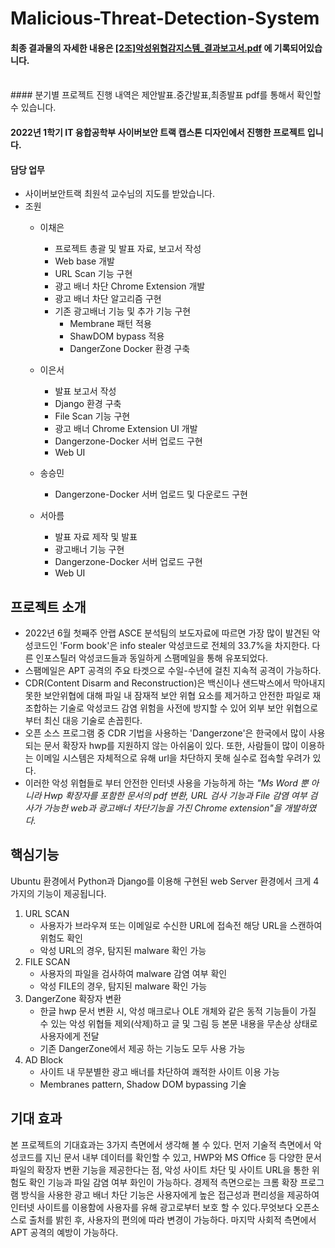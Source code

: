 # Malicious-Threat-Detection-System

#### 최종 결과물의 자세한 내용은 [[2조]악성위협감지스템_결과보고서.pdf](https://github.com/chaeuny/Malicious-Threat-Detection-System/blob/1180a346b4be02037f64b433bff14d68c3bbc0c0/%5B2%EC%A1%B0%5D%EC%95%85%EC%84%B1%EC%9C%84%ED%98%91%EA%B0%90%EC%A7%80%EC%8A%A4%ED%85%9C_%EA%B2%B0%EA%B3%BC%EB%B3%B4%EA%B3%A0%EC%84%9C%20(1).pdf) 에 기록되어있습니다.
<br>
#### 분기별 프로젝트 진행 내역은 제안발표.중간발표,최종발표 pdf를 통해서 확인할 수 있습니다. 

#### 2022년 1학기 IT 융합공학부 사이버보안 트랙 캡스톤 디자인에서 진행한 프로젝트 입니다.

#### 담당 업무
 - 사이버보안트랙 최원석 교수님의 지도를 받았습니다.
 - 조원
   - 이채은
     - 프로젝트 총괄 및 발표 자료, 보고서 작성 
     - Web base 개발
     - URL Scan 기능 구현
     - 광고 배너 차단 Chrome Extension 개발
     - 광고 배너 차단 알고리즘 구현
     - 기존 광고배너 기능 및 추가 기능 구현
        - Membrane 패턴 적용
        - ShawDOM bypass 적용
        - DangerZone Docker 환경 구축

   - 이은서
     - 발표 보고서 작성 
     - Django 환경 구축
     - File Scan 기능 구현
     - 광고 배너 Chrome Extension UI 개발
     - Dangerzone-Docker 서버 업로드 구현
     - Web UI

   - 송승민
     - Dangerzone-Docker 서버 업로드 및 다운로드 구현
   - 서아름
     - 발표 자료 제작 및 발표
     - 광고배너 기능 구현
     - Dangerzone-Docker 서버 업로드 구현
     - Web UI
       <br>
 

## 프로젝트 소개
 - 2022년 6월 첫째주 안랩 ASCE 분석팀의 보도자료에 따르면 가장 많이 발견된 악성코드인 'Form book'은 info stealer 악성코드로 전체의 33.7%을 차지한다. 다른 인포스틸러 악성코드들과 동일하게 스팸메일을 통해 유포되었다.
 - 스팸메일은 APT 공격의 주요 타겟으로 수일-수년에 걸친 지속적 공격이 가능하다. 
 - CDR(Content Disarm and Reconstruction)은 백신이나 샌드박스에서 막아내지 못한 보안위협에 대해 파일 내 잠재적 보안 위협 요소를 제거하고 안전한 파일로 재조합하는 기술로 악성코드 감염 위험을 사전에 방지할 수 있어 외부 보안 위협으로부터 최신 대응 기술로 손꼽힌다. 
 - 오픈 소스 프로그램 중 CDR 기법을 사용하는 'Dangerzone'은 한국에서 많이 사용되는 문서 확장자 hwp를 지원하지 않는 아쉬움이 있다. 또한, 사람들이 많이 이용하는 이메일 시스템은 자체적으로 유해 url을 차단하지 못해 실수로 접속할 우려가 있다.
 - 이러한 악성 위협들로 부터 안전한 인터넷 사용을 가능하게 하는 *"Ms Word 뿐 아니라 Hwp 확장자를 포함한 문서의 pdf 변환, URL 검사 기능과 File 감염 여부 검사가 가능한 web과 광고배너 차단기능을 가진 Chrome extension"을 개발하였다.*
 
 
 ##  핵심기능
  Ubuntu 환경에서 Python과 Django를 이용해 구현된 web  Server 환경에서 크게 4가지의 기능이 제공됩니다.
 
1. URL SCAN
    - 사용자가 브라우져 또는 이메일로 수신한 URL에 접속전 해당 URL을 스캔하여 위험도 확인
    - 악성 URL의 경우, 탐지된 malware 확인 가능
2. FILE SCAN
    - 사용자의 파일을 검사하여 malware 감염 여부 확인
    - 악성 FILE의 경우, 탐지된 malware 확인 가능
3. DangerZone 확장자 변환
    - 한글 hwp 문서 변환 시, 악성 매크로나 OLE 개체와 같은 동적 기능들이 가질 수 있는 악성 위협들 제외(삭제)하고 글 및 그림 등 본문 내용을 무손상 상태로 사용자에게 전달
    - 기존 DangerZone에서 제공 하는 기능도 모두 사용 가능
4. AD Block
    - 사이트 내 무분별한 광고 배너를 차단하여 쾌적한 사이트 이용 가능
    -  Membranes pattern, Shadow DOM bypassing 기술 



## 기대 효과
본 프로젝트의 기대효과는 3가지 측면에서 생각해 볼 수 있다. 
먼저 기술적 측면에서 악성코드를 지닌 문서 내부 데이터를 확인할 수 있고, HWP와 MS Office 등 다양한 문서 파일의 확장자 변환 기능을 제공한다는 점, 악성 사이트 차단 및 사이트 URL을 통한 위험도 확인 기능과 파일 감염 여부 화인이 가능하다.
경제적 측면으로는 크롬 확장 프로그램 방식을 사용한 광고 배너 차단 기능은 사용자에게 높은 접근성과 편리성을 제공하여 인터넷 사이트를 이용함에 사용자를 유해 광고로부터 보호 할 수 있다.무엇보다 오픈소스로 출처를 밝힌 후, 사용자의 편의에 따라 변경이 가능하다.
마지막 사회적 측면에서 APT 공격의 예방이 가능하다.

